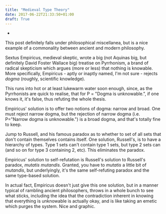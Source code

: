 ```yaml
---
title: "Medieval Type Theory"
date: 2017-06-22T21:33:50+01:00
draft: True
---
```

-

This post definitely falls under philosophical miscellanea, but is a nice example of a commonality between ancient and modern philosophy.

Sextus Empiricus, medieval skeptic, wrote a big (not Aquinas big, but definitely David Foster Wallace big) treatise on Pyrrhonism, a brand of radical skepticism which argues (more or less) that nothing is knowable. More specifically, Empiricus - aptly or inaptly named, I'm not sure - rejects *dogma* (roughly, scientific knowledge).

This runs into hot or at least lukewarm water soon enough, since, as the Pyrrhonists are quick to realise, that for P = "Dogma is unknowable.", if one knows it, it's false, thus refuting the whole thesis.

Empiricus' solution is to offer two notions of dogma: narrow and broad. One must reject narrow dogma, but the rejection of narrow dogma (i.e. P="Narrow dogma is unknowable.") is a broad dogma, and that's totally fine to keep.

Jump to Russell, and his famous paradox as to whether to set of all sets that don't contain themselves contains itself. One solution, Russell's, is to have a hierarchy of types. Type 1 sets can't contain type 1 sets, but type 2 sets can (and so on for type 3 containing 2, etc). This eliminates the paradox.

Empiricus' solution to self-refutation is Russell's solution to Russell's paradox, *mutatis mutandis*. Granted, you have to *mutatis* a little bit of *mutandis*, but underlyingly, it's the same self-refuting paradox and the same type-based solution.

In actual fact, Empiricus doesn't just give this one solution, but in a manner typical of rambling ancient philosophers, throws in a whole bunch to see what sticks, including the idea that the contradiction inherent in knowing that everything is unknowable is actually okay, and is like taking an emetic which purges the system. Nice and graphic.

